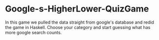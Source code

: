 # Google-s-HigherLower-QuizGame

In this game we pulled the data straight from google's database and redid the game in Haskell.
Choose your category and start guessing what has more google search counts.
